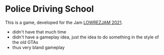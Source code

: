# Police Driving School

This is a game, developed for the Jam [LOWREZJAM 2021](https://itch.io/jam/lowrezjam-2021).

- didn't have that much time
- didn't have a gameplay idea, just the idea to do something in the style of the old GTAs
- thus very bland gameplay
